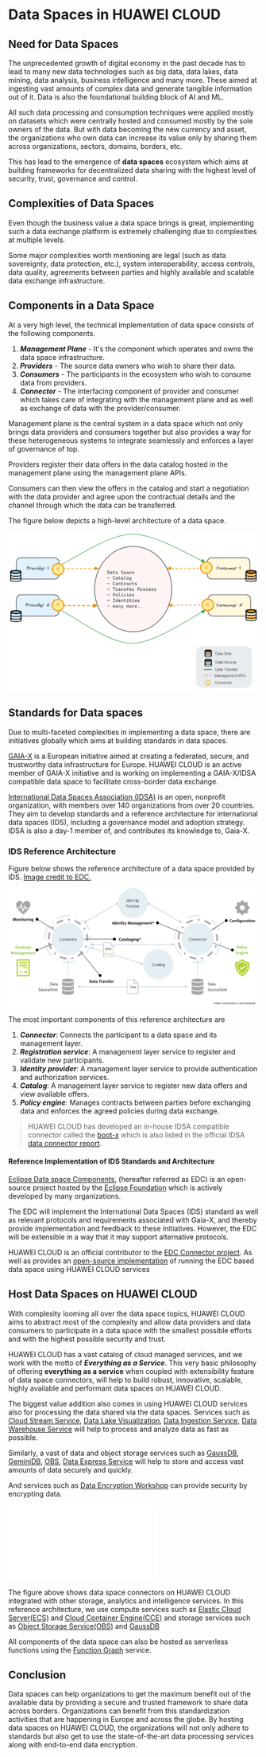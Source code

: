 # Data Spaces in HUAWEI CLOUD

## Need for Data Spaces
The unprecedented growth of digital economy in the past decade has to lead to many new data technologies such as
big data, data lakes, data mining, data analysis, business intelligence and many more. These aimed at ingesting vast amounts of complex data
and generate tangible information out of it. Data is also the foundational building block of AI and ML.

All such data processing and consumption techniques were applied mostly on datasets which were centrally hosted
and consumed mostly by the sole owners of the data. But with data becoming the new currency and asset,
the organizations who own data can increase its value only by sharing them across organizations, sectors, domains, borders, etc.

This has lead to the emergence of **data spaces** ecosystem which aims at building frameworks for
decentralized data sharing with the highest level of security, trust, governance and control.

## Complexities of Data Spaces

Even though the business value a data space brings is great, implementing such a data exchange platform is extremely challenging 
due to complexities at multiple levels.

Some major complexities worth mentioning are legal (such as data sovereignty, data protection, etc.), 
system interoperability, access controls, data quality, agreements between parties and highly available and scalable 
data exchange infrastructure. 

## Components in a Data Space

At a very high level, the technical implementation of data space consists of the following components.

1. **_Management Plane_** - It's the component which operates and owns the data space infrastructure. 
2. **_Providers_** - The source data owners who wish to share their data.
3. **_Consumers_** - The participants in the ecosystem who wish to consume data from  providers.
4. **_Connector_** - The interfacing component of provider and consumer which takes care of integrating with the management 
plane and as well as exchange of data with the provider/consumer. 

Management plane is the central system in a data space which not only brings data providers and consumers together but 
also provides a way for these heterogeneous systems to integrate seamlessly and enforces a layer of governance of top. 

Providers register their data offers in the data catalog hosted in the management plane using the management plane APIs.

Consumers can then view the offers in the catalog and start a negotiation with the data provider and agree upon the contractual details 
and the channel through which the data can be transferred. 

The figure below depicts a high-level architecture of a data space.

![file](dataspace-highlevel-export.png)

## Standards for Data spaces

Due to multi-faceted complexities in implementing a data space, there are initiatives globally which aims at building 
standards in data spaces. 

[GAIA-X](https://www.bmwk.de/Redaktion/DE/Dossier/gaia-x.html) is a European initiative aimed at creating a federated, 
secure, and trustworthy data infrastructure for Europe. HUAWEI CLOUD is an active member of GAIA-X initiative and is 
working on implementing a GAIA-X/IDSA compatible data space to facilitate cross-border data exchange. 

[International Data Spaces Association (IDSA)](https://internationaldataspaces.org/) is an open, nonprofit organization, 
with members over 140 organizations from over 20 countries. 
They aim to develop standards and a reference architecture for international data spaces (IDS), 
including a governance model and adoption strategy. IDSA is also a day-1 member of, and contributes its knowledge to, Gaia-X.

### IDS Reference Architecture

Figure below shows the reference architecture of a data space provided by IDS. [Image credit to EDC.](https://eclipse-edc.github.io/docs/#/README?id=introduction)

![IDS Data Space Reference Architecture](idsa-ref-architecture.png)

The most important components of this reference architecture are

1. **_Connector_**: Connects the participant to a data space and its management layer.
2. **_Registration service_**: A management layer service to register and validate new participants.
3. **_Identity provider_**:  A management layer service to provide authentication and authorization services.
4. **_Catalog_**: A management layer service to register new data offers and view available offers.
5. **_Policy engine_**: Manages contracts between parties before exchanging data and enforces the agreed policies during data exchange.

> HUAWEI CLOUD has developed an in-house IDSA compatible connector called the [boot-x](https://www.boot-x.eu/) which is also listed in the official IDSA 
[data connector report](https://internationaldataspaces.org/data-connector-report/).

#### Reference Implementation of IDS Standards and Architecture

[Eclipse Data space Components](https://projects.eclipse.org/projects/technology.edc), (hereafter referred as EDC) 
is an open-source project hosted 
by the [Eclipse Foundation](https://www.eclipse.org/) which is actively developed by many organizations. 

The EDC will implement the International Data Spaces (IDS) standard as well as relevant protocols and requirements associated with Gaia-X, 
and thereby provide implementation and feedback to these initiatives. 
However, the EDC will be extensible in a way that it may support alternative protocols.

HUAWEI CLOUD is an official contributor to the [EDC Connector project](https://github.com/eclipse-edc/Connector). 
As well as provides an [open-source implementation](https://github.com/orgs/eclipse-edc/repositories?type=all) 
of running the EDC based data space using HUAWEI CLOUD services 

## Host Data Spaces on HUAWEI CLOUD

With complexity looming all over the data space topics, HUAWEI CLOUD aims to abstract most of the complexity and 
allow data providers and data consumers to participate in a data space with the smallest possible efforts 
and with the highest possible 
security and trust. 

HUAWEI CLOUD has a vast catalog of cloud managed services, and we work with the motto of **_Everything as a Service_**. 
This very basic philosophy of offering **everything as a service** when coupled with extensibility feature of data space connectors, 
will help to build robust, innovative, scalable, highly available and performant data spaces on HUAWEI CLOUD.

The biggest value addition also comes in using HUAWEI CLOUD services also for processing the data shared via the 
data spaces. Services such as [Cloud Stream Service](https://www.huaweicloud.com/intl/en-us/product/cs.html), 
[Data Lake Visualization](https://www.huaweicloud.com/intl/en-us/product/dlv.html), 
[Data Ingestion Service](https://www.huaweicloud.com/intl/en-us/product/dis.html),
[Data Warehouse Service](https://www.huaweicloud.com/intl/en-us/product/dws.html) 
will help to process and analyze data as fast as possible. 

Similarly, a vast of data and object storage services such as [GaussDB](https://www.huaweicloud.com/intl/en-us/product/gaussdb.html),
[GeminiDB](https://www.huaweicloud.com/intl/en-us/product/geminidb.html), 
[OBS](https://www.huaweicloud.com/intl/en-us/product/obs.html), 
[Data Express Service](https://www.huaweicloud.com/intl/en-us/product/des.html) will help to store and access 
vast amounts of data securely and quickly.

And services such as [Data Encryption Workshop](https://www.huaweicloud.com/intl/en-us/product/dew.html) can provide 
security by encrypting data.

![Data Space on HUAWEI CLOUD](data-spaces-on-huawei-cloud.md)

The figure above shows data space connectors on HUAWEI CLOUD integrated with other storage, analytics and intelligence services. 
In this reference architecture, we use compute services such as 
[Elastic Cloud Server(ECS)](https://www.huaweicloud.com/intl/en-us/product/ecs.html) 
and [Cloud Container Engine(CCE)](https://www.huaweicloud.com/intl/en-us/product/cce.html) and 
storage services such as [Object Storage Service(OBS)](https://www.huaweicloud.com/intl/en-us/product/obs.html) 
and [GaussDB](https://www.huaweicloud.com/intl/en-us/product/gaussdb.html)

All components of the data space can also be hosted as serverless functions using the 
[Function Graph](https://www.huaweicloud.com/intl/en-us/product/functiongraph.html) service.

## Conclusion

Data spaces can help organizations to get the maximum benefit out of the available data by providing a secure and 
trusted framework to share data across borders. 
Organizations can benefit from this standardization activities that are happening in Europe and across the globe. 
By hosting data spaces on HUAWEI CLOUD, the organizations will not only adhere to standards but also get to use 
the state-of-the-art data processing services along with end-to-end data encryption. 
